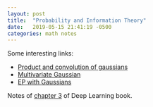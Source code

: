 ```yaml
---
layout: post
title:  "Probability and Information Theory"
date:   2019-05-15 21:41:19 -0500
categories: math notes
---
```


Some interesting links:
- [Product and convolution of gaussians][2]
- [Multivariate Gaussian][3]
- [EP with Gaussians][4]

Notes of [chapter 3][1] of Deep Learning book.


[1]: (http://www.deeplearningbook.org/contents/linear_algebra.html)
[2]: (http://www.tina-vision.net/docs/memos/2003-003.pdf)
[3]: (https://people.eecs.berkeley.edu/~jordan/courses/260-spring10/other-readings/chapter13.pdf)
[4]: (http://www.herbrich.me/papers/EP.pdf)
